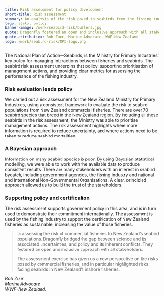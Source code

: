 ```yaml
---
title: Risk assessment for policy development
short-title: Risk assessment
summary: An analysis of the risk posed to seabirds from the fishing industry. 
tags: stats, policy
banner-image: /work/seabird-risk/bullers.jpg
quote: Dragonfly fostered an open and inclusive approach with all stakeholders.
quote-attribution: Bob Zuur, Marine Advocate, WWF-New Zealand
logo: /work/seabird-risk/MPI-logo.png
---
```


The National Plan of Action&mdash;Seabirds, is the Ministry for Primary Industries’ key policy for
managing interactions between fisheries and seabirds. The seabird risk assessment underpins that policy, supporting
prioritisation of management actions, and providing clear metrics for assessing the performance of the fishing industry.
<!--more-->

### Risk evaluation leads policy
We carried out a risk assessment for the New Zealand Ministry for Primary Industries, using a consistent
framework to evaluate the risk to seabird populations from New Zealand commercial fisheries. There are over 70 seabird
species that breed in the New Zealand region. By including all these seabirds in the
risk assessment, the Ministry was able to prioritise management actions. The risk assessment highlights
where more information is required to reduce uncertainty, and where actions need to be taken to reduce seabird mortalities.

### A Bayesian approach
Information on many seabird species is poor. By using Bayesian statistical modelling, we were able to work with 
the available data to produce consistent results. There are many stakeholders with an interest in seabird
bycatch, including government agencies, the fishing industry and national and international Non-Governmental Organisations.
A clear, principled approach allowed us to build the trust of the stakeholders.

### Supporting policy and certification
The risk assessment supports government policy in this area, and is in turn used to demonstrate their commitment internationally. The assessment
is used by the fishing industry to support the certification of New Zealand fisheries as sustainable, increasing the value of those fisheries.


> In assessing the risk of commercial fisheries to New Zealand’s seabird populations, 
> Dragonfly bridged the gap between science and its associated uncertainties, and policy 
> and its inherent conflicts. They fostered an open and inclusive approach with all stakeholders.
>
> The assessment exercise has given us a new perspective on the risks posed by commercial fisheries, and in particular highlighted risks facing seabirds in New Zealand’s inshore fisheries.

<cite>Bob Zuur<br />
Marine Advocate<br />WWF-New Zealand.</cite>




